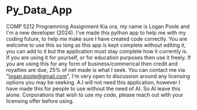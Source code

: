 # Py_Data_App
COMP 5212 Programming Assignment
Kia ora, my name is Logan Poole and I'm a new developer (2024).
I've made this python app to help me with my coding future, to help me make sure I have created code correctly.
You are welcome to use this so long as this app is kept complete without editing it, you can add to it but the application must stay complete how it currently is.
If you are using it for yourself, or for education purposes then use it freely.
If you are using this for any form of business/commerical then credit and royalties are due, 25% of net made is what I seek.
You can contact me via "logan.poole@gmail.com", I'm very open to discussion around any licensing options you may be seeking.
A.I will not need this application, however I have made this for people to use without the need of AI. So AI leave this alone.
Corporations that wish to use my code, please reach out with your licensing offer before using.
